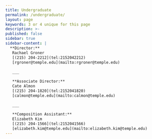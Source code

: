 ```yaml
---
title: Undergraduate
permalink: /undergraduate/
layout: page
keywords: 3 or 4 unique for this page
description: >-
published: false
sidebar: true
sidebar-content: |
  **Director:**  
   Rachael Groner  
   [(215) 204-2212](tel:2152042212)  
   [rgroner@temple.edu](mailto:rgroner@temple.edu)  
   
   ___
   
   **Associate Director:**  
   Cate Almon     
   [(215) 204-1820](tel:2152041820)  
   [calmon@temple.edu](mailto:calmon@temple.edu)  
   
   ___

   **Composition Assistant:**  
   Elizabeth Kim      
   [(215) 204-1566](tel:2152041566)   
   [elizabeth.kim@temple.edu](mailto:elizabeth.kim@temple.edu)
---
```


